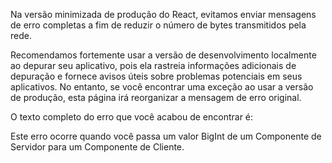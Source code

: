 <Intro>

Na versão minimizada de produção do React, evitamos enviar mensagens de erro completas a fim de reduzir o número de bytes transmitidos pela rede.

</Intro>

Recomendamos fortemente usar a versão de desenvolvimento localmente ao depurar seu aplicativo, pois ela rastreia informações adicionais de depuração e fornece avisos úteis sobre problemas potenciais em seus aplicativos. No entanto, se você encontrar uma exceção ao usar a versão de produção, esta página irá reorganizar a mensagem de erro original.

O texto completo do erro que você acabou de encontrar é:

<ErrorDecoder />

Este erro ocorre quando você passa um valor BigInt de um Componente de Servidor para um Componente de Cliente.